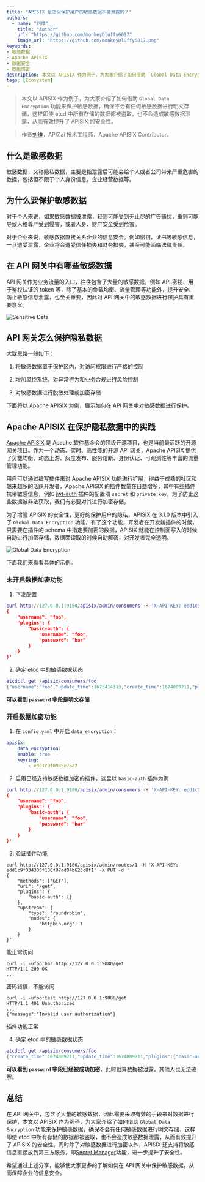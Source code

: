 ```yaml
---
title: "APISIX 是怎么保护用户的敏感数据不被泄露的？"
authors:
  - name: "刘维"
    title: "Author"
    url: "https://github.com/monkeyDluffy6017"
    image_url: "https://github.com/monkeyDluffy6017.png"
keywords: 
- 敏感数据
- Apache APISIX
- 数据安全
- 数据加密
description: 本文以 APISIX 作为例子，为大家介绍了如何借助 `Global Data Encryption` 功能来保护敏感数据，确保不会有任何敏感数据进行明文存储，这样即使 etcd 中所有存储的数据都被盗取，也不会造成敏感数据泄露，从而有效提升了 APISIX 的安全性。
tags: [Ecosystem]
---
```


> 本文以 APISIX 作为例子，为大家介绍了如何借助 `Global Data Encryption` 功能来保护敏感数据，确保不会有任何敏感数据进行明文存储，这样即使 etcd 中所有存储的数据都被盗取，也不会造成敏感数据泄露，从而有效提升了 APISIX 的安全性。

<!--truncate-->

> 作者[刘维](https://github.com/monkeyDluffy6017)，API7.ai 技术工程师，Apache APISIX Contributor。

## 什么是敏感数据

敏感数据，又称隐私数据，主要是指泄露后可能会给个人或者公司带来严重危害的数据，包括但不限于个人身份信息，企业经营数据等。

## 为什么要保护敏感数据

对于个人来说，如果敏感数据被泄露，轻则可能受到无止尽的广告骚扰，重则可能导致人格尊严受到侵害，或者人身、财产安全受到危害。

对于企业来说，敏感数据直接关系企业的信息安全。例如密钥，证书等敏感信息，一旦遭受泄露，企业将会遭受信任损失和财务损失，甚至可能面临法律责任。

## 在 API 网关中有哪些敏感数据

API 网关作为业务流量的入口，往往包含了大量的敏感数据，例如 API 密钥、用于鉴权认证的 token 等，除了基本的负载均衡、流量管理等功能外，提升安全、防止敏感信息泄露，也至关重要，因此对 API 网关中的敏感数据进行保护具有重要意义。

![Sensitive Data](https://static.apiseven.com/uploads/2023/02/03/a86d0nVj_sensitive_data.png)

## API 网关怎么保护隐私数据

大致思路一般如下：

1. 将敏感数据置于保护区内，对访问权限进行严格的控制

2. 增加风控系统，对异常行为和业务合规进行风险控制

3. 对敏感数据进行脱敏处理或加密存储

下面将以 Apache APISIX 为例，展示如何在 API 网关中对敏感数据进行保护。

## Apache APISIX 在保护隐私数据中的实践

[Apache APISIX](https://apisix.apache.org/) 是 Apache 软件基金会的顶级开源项目，也是当前最活跃的开源网关项目。作为一个动态、实时、高性能的开源 API 网关，Apache APISIX 提供了负载均衡、动态上游、灰度发布、服务熔断、身份认证、可观测性等丰富的流量管理功能。

用户可以通过编写插件来对 Apache APISIX 功能进行扩展，得益于成熟的社区和越来越多的活跃开发者，Apache APISIX 的插件数量在日益增多，其中有些插件携带敏感信息，例如 [jwt-auth](https://apisix.apache.org/docs/apisix/plugins/jwt-auth/) 插件的配置项 `secret` 和 `private_key`，为了防止这些数据被非法获取，我们有必要对其进行加密存储。

为了增强 APISIX 的安全性，更好的保护用户的隐私，APISIX 在 3.1.0 版本中引入了 `Global Data Encryption` 功能，有了这个功能，开发者在开发新插件的时候，只需要在插件的 schema 中指定要加密的数据，APISIX 就能在控制面写入的时候自动进行加密存储，数据面读取的时候自动解密，对开发者完全透明。

![Global Data Encryption](https://static.apiseven.com/uploads/2023/02/03/o7B7uR2a_global_data_encryption.png)

下面我们来看看具体的示例。

### 未开启数据加密功能

1. 下发配置

```lua
curl http://127.0.0.1:9180/apisix/admin/consumers -H 'X-API-KEY: edd1c9f034335f136f87ad84b625c8f1' -X PUT -d '
{
    "username": "foo",
    "plugins": {
        "basic-auth": {
            "username": "foo",
            "password": "bar"
        }
    }
}'
```

2. 确定 etcd 中的敏感数据状态

```lua
etcdctl get /apisix/consumers/foo
{"username":"foo","update_time":1675414313,"create_time":1674009211,"plugins":{"basic-auth":{"username":"foo","password":"bar"}}}
```

**可以看到 `password` 字段是明文存储**

### 开启数据加密功能

1. 在 `config.yaml` 中开启 `data_encryption`：

```yaml
apisix:
    data_encryption:
    enable: true
    keyring:
        - edd1c9f0985e76a2
```

2. 启用已经支持敏感数据加密的插件，这里以 `basic-auth` 插件为例

```lua
curl http://127.0.0.1:9180/apisix/admin/consumers -H 'X-API-KEY: edd1c9f034335f136f87ad84b625c8f1' -X PUT -d '
{
    "username": "foo",
    "plugins": {
        "basic-auth": {
            "username": "foo",
            "password": "bar"
        }
    }
}'
```

3. 验证插件功能

```
curl http://127.0.0.1:9180/apisix/admin/routes/1 -H 'X-API-KEY: edd1c9f034335f136f87ad84b625c8f1' -X PUT -d '
{
    "methods": ["GET"],
    "uri": "/get",
    "plugins": {
        "basic-auth": {}
    },
    "upstream": {
        "type": "roundrobin",
        "nodes": {
            "httpbin.org": 1
        }
    }
}'
```

能正常访问

```
curl -i -ufoo:bar http://127.0.0.1:9080/get
HTTP/1.1 200 OK
...
```

密码错误，不能访问

```
curl -i -ufoo:test http://127.0.0.1:9080/get
HTTP/1.1 401 Unauthorized
...
{"message":"Invalid user authorization"}
```

插件功能正常

4. 确定 etcd 中的敏感数据状态

```lua
etcdctl get /apisix/consumers/foo
{"create_time":1674009211,"update_time":1674009211,"plugins":{"basic-auth":{"password":"+kOEVUuRc5rC5ZwvvAMLwg==","username":"foo"}},"username":"foo"}
```

**可以看到 `password` 字段已经被成功加密**，此时就算数据被泄露，其他人也无法破解。

## 总结

在 API 网关中，包含了大量的敏感数据，因此需要采取有效的手段来对数据进行保护，本文以 APISIX 作为例子，为大家介绍了如何借助 `Global Data Encryption` 功能来保护敏感数据，确保不会有任何敏感数据进行明文存储，这样即使 etcd 中所有存储的数据都被盗取，也不会造成敏感数据泄露，从而有效提升了 APISIX 的安全性。同时除了对敏感数据进行加密以外，APISIX 还支持将敏感信息直接放到第三方服务，即[Secret Manager](https://api7.ai/blog/how-to-use-secret-manager-with-api-gateway)功能，进一步提升了安全性。

希望通过上述分享，能够使大家更多的了解如何在 API 网关中保护敏感数据，从而保障企业的信息安全。
